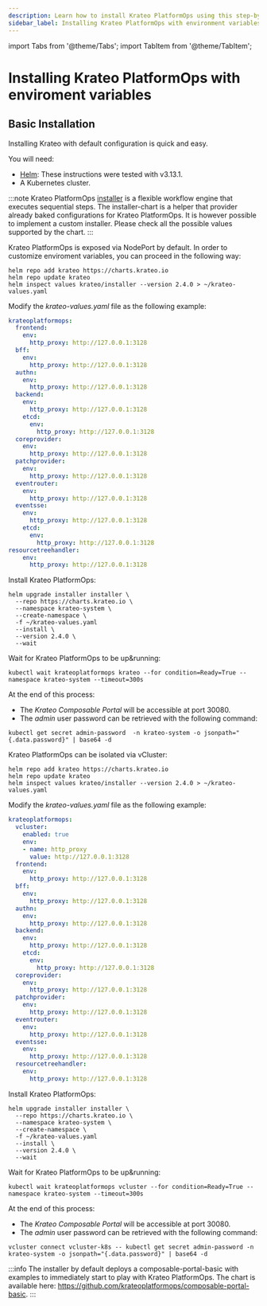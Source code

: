 ```yaml
---
description: Learn how to install Krateo PlatformOps using this step-by-step guide
sidebar_label: Installing Krateo PlatformOps with environment variables
---
```


import Tabs from '@theme/Tabs';
import TabItem from '@theme/TabItem';

# Installing Krateo PlatformOps with enviroment variables

## Basic Installation

Installing Krateo with default configuration is quick and easy.

You will need:

* [Helm](https://helm.sh/docs/): These instructions were tested with v3.13.1.
* A Kubernetes cluster.

:::note
Krateo PlatformOps [installer](https://github.com/krateoplatformops/installer-chart) is a flexible workflow engine that executes sequential steps. The installer-chart is a helper that provider already baked configurations for Krateo PlatformOps. It is however possible to implement a custom installer. Please check all the possible values supported by the chart.
:::

<Tabs groupId="kubernetes-version">
<TabItem value=">1.27" label=">1.27">

Krateo PlatformOps is exposed via NodePort by default. In order to customize enviroment variables, you can proceed in the following way:

```shell
helm repo add krateo https://charts.krateo.io
helm repo update krateo
helm inspect values krateo/installer --version 2.4.0 > ~/krateo-values.yaml
```

Modify the *krateo-values.yaml* file as the following example:

```yaml
krateoplatformops:
  frontend:
    env:
      http_proxy: http://127.0.0.1:3128
  bff:
    env:
      http_proxy: http://127.0.0.1:3128
  authn:
    env:
      http_proxy: http://127.0.0.1:3128
  backend:
    env:
      http_proxy: http://127.0.0.1:3128
    etcd:
      env:
        http_proxy: http://127.0.0.1:3128
  coreprovider:
    env:
      http_proxy: http://127.0.0.1:3128
  patchprovider:
    env:
      http_proxy: http://127.0.0.1:3128
  eventrouter:
    env:
      http_proxy: http://127.0.0.1:3128
  eventsse:
    env:
      http_proxy: http://127.0.0.1:3128
    etcd:
      env:
        http_proxy: http://127.0.0.1:3128
resourcetreehandler:
    env:
      http_proxy: http://127.0.0.1:3128
```

Install Krateo PlatformOps:

```shell
helm upgrade installer installer \
  --repo https://charts.krateo.io \
  --namespace krateo-system \
  --create-namespace \
  -f ~/krateo-values.yaml
  --install \
  --version 2.4.0 \
  --wait
```

Wait for Krateo PlatformOps to be up&running:
```shell
kubectl wait krateoplatformops krateo --for condition=Ready=True --namespace krateo-system --timeout=300s
```

At the end of this process:

* The *Krateo Composable Portal* will be accessible at port 30080.
* The *admin* user password can be retrieved with the following command:
```shell
kubectl get secret admin-password  -n krateo-system -o jsonpath="{.data.password}" | base64 -d
```

</TabItem>
<TabItem value="<=1.27" label="<=1.27">

Krateo PlatformOps can be isolated via vCluster:

```shell
helm repo add krateo https://charts.krateo.io
helm repo update krateo
helm inspect values krateo/installer --version 2.4.0 > ~/krateo-values.yaml
```

Modify the *krateo-values.yaml* file as the following example:

```yaml
krateoplatformops:
  vcluster:
    enabled: true
    env:
    - name: http_proxy
      value: http://127.0.0.1:3128
  frontend:
    env:
      http_proxy: http://127.0.0.1:3128
  bff:
    env:
      http_proxy: http://127.0.0.1:3128
  authn:
    env:
      http_proxy: http://127.0.0.1:3128
  backend:
    env:
      http_proxy: http://127.0.0.1:3128
    etcd:
      env:
        http_proxy: http://127.0.0.1:3128
  coreprovider:
    env:
      http_proxy: http://127.0.0.1:3128
  patchprovider:
    env:
      http_proxy: http://127.0.0.1:3128
  eventrouter:
    env:
      http_proxy: http://127.0.0.1:3128
  eventsse:
    env:
      http_proxy: http://127.0.0.1:3128
  resourcetreehandler:
    env:
      http_proxy: http://127.0.0.1:3128
```


Install Krateo PlatformOps:

```shell
helm upgrade installer installer \
  --repo https://charts.krateo.io \
  --namespace krateo-system \
  --create-namespace \
  -f ~/krateo-values.yaml
  --install \
  --version 2.4.0 \
  --wait
```

Wait for Krateo PlatformOps to be up&running:
```shell
kubectl wait krateoplatformops vcluster --for condition=Ready=True --namespace krateo-system --timeout=300s
```

At the end of this process:

* The *Krateo Composable Portal* will be accessible at port 30080.
* The *admin* user password can be retrieved with the following command:
```shell
vcluster connect vcluster-k8s -- kubectl get secret admin-password -n krateo-system -o jsonpath="{.data.password}" | base64 -d
```

</TabItem>
</Tabs>

:::info
The installer by default deploys a composable-portal-basic with examples to immediately start to play with Krateo PlatformOps. The chart is available here: https://github.com/krateoplatformops/composable-portal-basic.
:::
